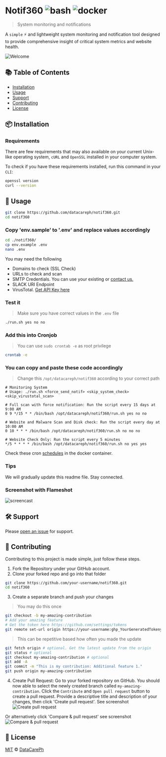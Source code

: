 # Notif360 ![bash](https://img.shields.io/badge/language-bash-green.svg) ![docker](https://img.shields.io/badge/Docker-notif360.Dockerfile-blue)

> System monitoring and notifications

A `simple` :zap: and lightweight system monitoring and notification tool designed to provide comprehensive insight of critical system metrics and website health.

![Welcome](https://imgur.com/a/F6qYOsd.svg)

## :books: Table of Contents

- [Installation](#package-installation)
- [Usage](#rocket-usage)
- [Support](#hammer_and_wrench-support)
- [Contributing](#memo-contributing)
- [License](#scroll-license)

## :package: Installation

### Requirements

There are few requirements that may also available on your current Unix-like operating system, `cURL` and `OpenSSL` installed in your computer system.

To check if you have these requirements installed, run this command in your `CLI`:

```sh
openssl version
curl --version
```

## :rocket: Usage

```sh
git clone https://github.com/datacareph/notif360.git
cd notif360
```

### Copy 'env.sample' to '.env' and replace values accordingly

```sh
cd ./notif360/
cp env.example .env
nano .env
```

You may need the following
- Domains to check (SSL Check)
- URLs to check and scan
- SMTP Credentials. You can use your existing or [contact us.](https://www.datacareph.com/contact)
- SLACK URI Endpoint
- VirusTotal. [Get API Key here](https://www.virustotal.com/gui/my-apikey)

### Test it
> Make sure you have correct values in the `.env` file
```sh
./run.sh yes no no
```

### Add this into Cronjob
> You can use `sudo crontab -e` as root privilege
```sh
crontab -e
```

### You can copy and paste these code accordingly
> Change this `/opt/datacareph/notif360` according to your correct path
```
# Monitoring System
# Usage: ./run.sh <force_send_notif> <skip_system_check> <skip_virustotal_scan>

# Full scan with force notification: Run the script every 15 days at 9:00 AM
0 9 */15 * * /bin/bash /opt/datacareph/notif360/run.sh yes no no

# Website and Malware Scan and Disk check: Run the script every day at 10:00 AM
0 10 * * * /bin/bash /opt/datacareph/notif360/run.sh no no no

# Website Check Only: Run the script every 5 minutes
*/5 * * * * /bin/bash /opt/datacareph/notif360/run.sh no yes yes
```

Check these cron [schedules](https://github.com/datacareph/notif360/blob/main/notif360/20-scheduler) in the docker container.

### Tips

We will gradually update this readme file. Stay connected.

### Screenshot with Flameshot

![screencast](https://imgur.com/CeueuNB.png)

## :hammer_and_wrench: Support

Please [open an issue](https://github.com/datacareph/notif360/issues/new) for support.

## :memo: Contributing

Contributing to this project is made simple, just follow these steps.
1. Fork the Repository under your GitHub account.
2. Clone your forked repo and go into that folder

```sh
git clone https://github.com/your-username/notif360.git
cd notif360
```
3. Create a separate branch and push your changes
> You may do this once
```sh
git checkout -b my-amazing-contribution
# Add your amazing feature
# Get the token here https://github.com/settings/tokens
git remote set-url origin https://your-username:ghp_YourGeneratedTokenypy63uudYz9mtu3iLQah@github.com/your-username/notif360.git
```
> This can be repetitive based how often you made the update
```sh
git fetch origin # optional. Get the latest update from the origin
git status # optional
git checkout my-amazing-contribution # optional
git add -A
git commit -m "This is my contribution: Additional feature 1."
git push origin my-amazing-contribution
```

4. Create Pull Request: Go to your forked repository on GitHub. You should now able to select the newly created branch called `my-amazing-contribution`. Click the `Contribute` and `Open pull request` button to create a pull request. Provide a descriptive title and description of your changes, then click 'Create pull request'. See screenshot
![Create pull request](https://imgur.com/xwkaAzF.png)

Or alternatively click 'Compare & pull request' see screenshot
![Compare & pull request](https://imgur.com/Y4WEad4.png)

## :scroll: License

[MIT](LICENSE) © [DataCarePh](https://github.com/datacareph/)